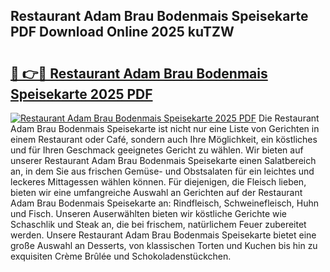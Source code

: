 ## Restaurant Adam Brau Bodenmais Speisekarte PDF Download Online 2025 kuTZW

# <h2><a href="http://gcdksow.nevu.top/?p=Restaurant+Adam+Brau+Bodenmais+Speisekarte">🔗 👉🔴 Restaurant Adam Brau Bodenmais Speisekarte 2025 PDF</a></h2>

[![Restaurant Adam Brau Bodenmais Speisekarte 2025 PDF](https://i.imgur.com/dBaPXMq.png)](http://gcdksow.nevu.top/?p=Restaurant+Adam+Brau+Bodenmais+Speisekarte)
Die Restaurant Adam Brau Bodenmais Speisekarte ist nicht nur eine Liste von Gerichten in einem Restaurant oder Café, sondern auch Ihre Möglichkeit, ein köstliches und für Ihren Geschmack geeignetes Gericht zu wählen. Wir bieten auf unserer Restaurant Adam Brau Bodenmais Speisekarte einen Salatbereich an, in dem Sie aus frischen Gemüse- und Obstsalaten für ein leichtes und leckeres Mittagessen wählen können. Für diejenigen, die Fleisch lieben, bieten wir eine umfangreiche Auswahl an Gerichten auf der Restaurant Adam Brau Bodenmais Speisekarte an: Rindfleisch, Schweinefleisch, Huhn und Fisch. Unseren Auserwählten bieten wir köstliche Gerichte wie Schaschlik und Steak an, die bei frischem, natürlichem Feuer zubereitet werden. Unsere Restaurant Adam Brau Bodenmais Speisekarte bietet eine große Auswahl an Desserts, von klassischen Torten und Kuchen bis hin zu exquisiten Crème Brûlée und Schokoladenstückchen.

